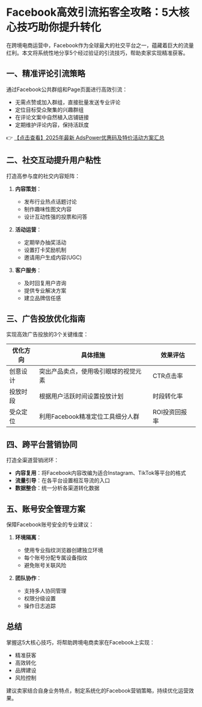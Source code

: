 # Facebook高效引流拓客全攻略：5大核心技巧助你提升转化

在跨境电商运营中，Facebook作为全球最大的社交平台之一，蕴藏着巨大的流量红利。本文将系统性地分享5个经过验证的引流技巧，帮助卖家实现精准获客。

## 一、精准评论引流策略

通过Facebook公共群组和Page页面进行高效引流：

- 无需点赞或加入群组，直接批量发送专业评论
- 定位目标受众聚集的兴趣群组
- 在评论文案中自然植入店铺链接
- 定期维护评论内容，保持活跃度

👉 [【点击查看】2025年最新 AdsPower优惠码及特价活动方案汇总](https://bit.ly/adspower_free)

## 二、社交互动提升用户粘性

打造高参与度的社交内容矩阵：

1. **内容策划**：
   - 发布行业热点话题讨论
   - 制作趣味性图文内容
   - 设计互动性强的投票和问答

2. **活动运营**：
   - 定期举办抽奖活动
   - 设置打卡奖励机制
   - 邀请用户生成内容(UGC)

3. **客户服务**：
   - 及时回复用户咨询
   - 提供专业解决方案
   - 建立品牌信任感

## 三、广告投放优化指南

实现高效广告投放的3个关键维度：

| 优化方向 | 具体措施 | 效果评估 |
|---------|---------|---------|
| 创意设计 | 突出产品卖点，使用吸引眼球的视觉元素 | CTR点击率 |
| 投放时段 | 根据用户活跃时间设置投放计划 | 时段转化率 |
| 受众定位 | 利用Facebook精准定位工具细分人群 | ROI投资回报率 |

## 四、跨平台营销协同

打造全渠道营销闭环：

- **内容复用**：将Facebook内容改编为适合Instagram、TikTok等平台的格式
- **流量引导**：在各平台设置相互导流的入口
- **数据整合**：统一分析各渠道转化数据

## 五、账号安全管理方案

保障Facebook账号安全的专业建议：

1. **环境隔离**：
   - 使用专业指纹浏览器创建独立环境
   - 每个账号分配专属设备指纹
   - 避免账号关联风险

2. **团队协作**：
   - 支持多人协同管理
   - 权限分级设置
   - 操作日志追踪

## 总结

掌握这5大核心技巧，将帮助跨境电商卖家在Facebook上实现：
- 精准获客
- 高效转化
- 品牌建设
- 风险控制

建议卖家结合自身业务特点，制定系统化的Facebook营销策略，持续优化运营效果。